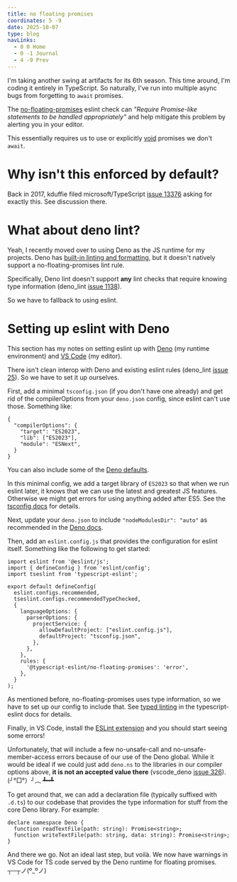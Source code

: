 ```yaml
---
title: no floating promises
coordinates: 5 -9
date: 2025-10-07
type: blog
navLinks:
  - 0 0 Home
  - 0 -1 Journal
  - 4 -9 Prev
---
```


I'm taking another swing at
<a class="link" data-x="2" data-y="-7">artifacts</a> for its 6th season. This
time around, I'm coding it entirely in TypeScript. So naturally, I've run into
multiple async bugs from forgetting to `await` promises.

The
[no-floating-promises](https://typescript-eslint.io/rules/no-floating-promises/)
eslint check can _"Require Promise-like statements to be handled appropriately"_
and help mitigate this problem by alerting you in your editor.

This essentially requires us to use or explicitly
[void](https://developer.mozilla.org/en-US/docs/Web/JavaScript/Reference/Operators/void)
promises we don't `await`.

# Why isn't this enforced by default?

Back in 2017, kduffie filed microsoft/TypeScript
[issue 13376](https://github.com/microsoft/TypeScript/issues/13376) asking for
exactly this. See discussion there.

# What about deno lint?

Yeah, I recently moved over to using Deno as the JS runtime for my projects.
Deno has
[built-in linting and formatting](https://docs.deno.com/runtime/fundamentals/linting_and_formatting/),
but it doesn't natively support a no-floating-promises lint rule.

Specifically, Deno lint doesn't support **any** lint checks that require knowing
type information (deno_lint
[issue 1138](https://github.com/denoland/deno_lint/issues/1138)).

So we have to fallback to using eslint.

# Setting up eslint with Deno

This section has my notes on setting eslint up with [Deno](https://deno.com) (my
runtime environment) and [VS Code](https://code.visualstudio.com) (my editor).

There isn't clean interop with Deno and existing eslint rules (deno_lint
[issue 25](https://github.com/denoland/deno_lint/issues/25)). So we have to set
it up ourselves.

First, add a minimal `tsconfig.json` (if you don't have one already) and get rid
of the compilerOptions from your `deno.json` config, since eslint can't use
those. Something like:

```
{
  "compilerOptions": {
    "target": "ES2023",
    "lib": ["ES2023"],
    "module": "ESNext",
  }
}
```

You can also include some of the
[Deno defaults](https://docs.deno.com/runtime/reference/ts_config_migration/#ts-compiler-options).

In this minimal config, we add a target library of `ES2023` so that when we run
eslint later, it knows that we can use the latest and greatest JS features.
Otherwise we might get errors for using anything added after ES5. See the
[tsconfig docs](https://www.typescriptlang.org/tsconfig/) for details.

Next, update your `deno.json` to include `"nodeModulesDir": "auto"` as
recommended in the
[Deno docs](https://docs.deno.com/runtime/fundamentals/linting_and_formatting/#eslint).

Then, add an `eslint.config.js` that provides the configuration for eslint
itself. Something like the following to get started:

```
import eslint from '@eslint/js';
import { defineConfig } from 'eslint/config';
import tseslint from 'typescript-eslint';

export default defineConfig(
  eslint.configs.recommended,
  tseslint.configs.recommendedTypeChecked,
  {
    languageOptions: {
      parserOptions: {
        projectService: {
          allowDefaultProject: ["eslint.config.js"],
          defaultProject: "tsconfig.json",
        },
      },
    },
    rules: {
      '@typescript-eslint/no-floating-promises': 'error',
    },
  }
);
```

As mentioned before, no-floating-promises uses type information, so we have to
set up our config to include that. See
[typed linting](https://typescript-eslint.io/getting-started/typed-linting) in
the typescript-eslint docs for details.

Finally, in VS Code, install the
[ESLint extension](https://marketplace.visualstudio.com/items?itemName=dbaeumer.vscode-eslint)
and you should start seeing some errors!

Unfortunately, that will include a few no-unsafe-call and
no-unsafe-member-access errors because of our use of the Deno global. While it
would be ideal if we could just add `deno.ns` to the libraries in our compiler
options above, **it is not an accepted value there** (vscode_deno
[issue 326](https://github.com/denoland/vscode_deno/issues/326)). (╯°□°）╯︵ ┻━┻

To get around that, we can add a declaration file (typically suffixed with
`.d.ts`) to our codebase that provides the type information for stuff from the
core Deno library. For example:

```
declare namespace Deno {
  function readTextFile(path: string): Promise<string>;
  function writeTextFile(path: string, data: string): Promise<string>;
}
```

And there we go. Not an ideal last step, but voilà. We now have warnings in VS
Code for TS code served by the Deno runtime for floating promises. ┬─┬ノ(º_ºノ)
